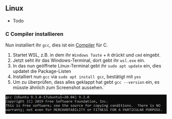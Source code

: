 ## Linux
* Todo

### C Compiler installieren

Nun installiert ihr ``gcc``, dies ist ein [Compiler](https://de.wikipedia.org/wiki/Compiler) für C.

1. Startet WSL, z.B. in dem ihr ``Windows Taste`` + ``R`` drückt und ``cmd`` eingebt.
2. Jetzt seht ihr das Windows-Terminal, dort gebt ihr ``wsl.exe`` ein.
3. In das nun geöffnete Linux-Terminal gebt ihr ``sudo apt update`` ein, dies updatet die Package-Listen
4. Installiert nun ``gcc`` via ``sudo apt install gcc``, bestätigt mit ``yes``
5. Um zu überprüfen, dass alles geklappt hat gebt ``gcc --version`` ein, es müsste ähnlich zum Screenshot aussehen.`

![gcc](./windows/wsl/gcc.png)